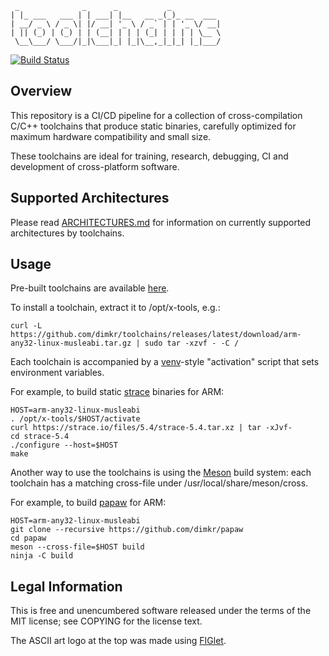 ```
 _              _      _           _
| |_ ___   ___ | | ___| |__   __ _(_)_ __  ___
| __/ _ \ / _ \| |/ __| '_ \ / _` | | '_ \/ __|
| || (_) | (_) | | (__| | | | (_| | | | | \__ \
 \__\___/ \___/|_|\___|_| |_|\__,_|_|_| |_|___/

```

[![Build Status](https://github.com/dimkr/toolchains/actions/workflows/build.yml/badge.svg?branch=master)](https://github.com/dimkr/toolchains/actions)

## Overview

This repository is a CI/CD pipeline for a collection of cross-compilation C/C++ toolchains that produce static binaries, carefully optimized for maximum hardware compatibility and small size.

These toolchains are ideal for training, research, debugging, CI and development of cross-platform software.

## Supported Architectures

Please read [ARCHITECTURES.md](./ARCHITECTURES.md) for information on currently supported architectures by toolchains.

## Usage

Pre-built toolchains are available [here](https://github.com/dimkr/toolchains/releases).

To install a toolchain, extract it to /opt/x-tools, e.g.:

```
curl -L https://github.com/dimkr/toolchains/releases/latest/download/arm-any32-linux-musleabi.tar.gz | sudo tar -xzvf - -C /
```

Each toolchain is accompanied by a [venv](https://docs.python.org/3/library/venv.html#creating-virtual-environments)-style "activation" script that sets environment variables.

For example, to build static [strace](https://strace.io) binaries for ARM:

```
HOST=arm-any32-linux-musleabi
. /opt/x-tools/$HOST/activate
curl https://strace.io/files/5.4/strace-5.4.tar.xz | tar -xJvf-
cd strace-5.4
./configure --host=$HOST
make
```

Another way to use the toolchains is using the [Meson](https://mesonbuild.com) build system: each toolchain has a matching cross-file under /usr/local/share/meson/cross.

For example, to build [papaw](https://github.com/dimkr/papaw) for ARM:

```
HOST=arm-any32-linux-musleabi
git clone --recursive https://github.com/dimkr/papaw
cd papaw
meson --cross-file=$HOST build
ninja -C build
```

## Legal Information

This is free and unencumbered software released under the terms of the MIT license; see COPYING for the license text.

The ASCII art logo at the top was made using [FIGlet](http://www.figlet.org/).
